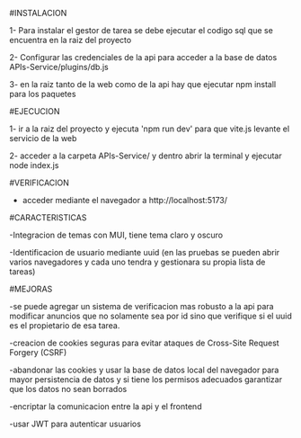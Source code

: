 #INSTALACION

1- Para instalar el gestor de tarea se debe ejecutar el codigo sql que se encuentra en la raiz del proyecto

2- Configurar las credenciales de la api para acceder a la base de datos APIs-Service/plugins/db.js

3- en la raiz tanto de la web como de la api hay que ejecutar npm install para los paquetes

#EJECUCION

1- ir a la raiz del proyecto y ejecuta 'npm run dev' para que vite.js levante el servicio de la web

2- acceder a la carpeta APIs-Service/ y dentro abrir la terminal y ejecutar node index.js

#VERIFICACION

- acceder mediante el navegador a http://localhost:5173/

#CARACTERISTICAS

-Integracion de temas con MUI, tiene tema claro y oscuro

-Identificacion de usuario mediante uuid (en las pruebas se pueden abrir varios navegadores y cada uno tendra y gestionara su propia lista de tareas)

#MEJORAS

-se puede agregar un sistema de verificacion mas robusto a la api para modificar anuncios que no solamente sea por id sino que verifique si el uuid es el propietario de esa tarea.

-creacion de cookies seguras para evitar ataques de Cross-Site Request Forgery (CSRF)

-abandonar las cookies y usar la base de datos local del navegador para mayor persistencia de datos y si tiene los permisos adecuados garantizar que los datos no sean borrados

-encriptar la comunicacion entre la api y el frontend

-usar JWT para autenticar usuarios